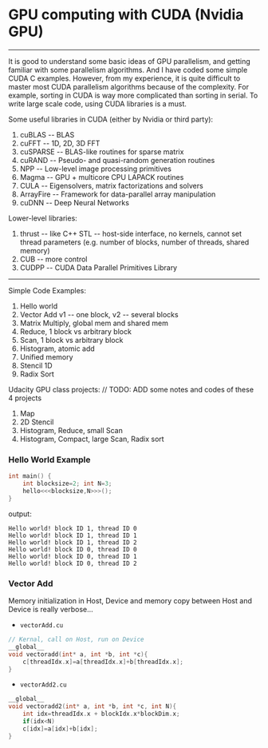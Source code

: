 # GPU computing with CUDA (Nvidia GPU)
-------
It is good to understand some basic ideas of GPU parallelism, and getting familiar with some parallelism algorithms. And I have coded some simple CUDA C examples. However, from my experience, it is quite difficult to master most CUDA parallelism algorithms because of the complexity. For example, sorting in CUDA is way more complicated than sorting in serial. To write large scale code, using CUDA libraries is a must. 

Some useful libraries in CUDA (either by Nvidia or third party):

1. cuBLAS -- BLAS
2. cuFFT -- 1D, 2D, 3D FFT
3. cuSPARSE -- BLAS-like routines for sparse matrix
4. cuRAND -- Pseudo- and quasi-random generation routines
5. NPP  -- Low-level image processing primitives
6. Magma -- GPU + multicore CPU LAPACK routines
7. CULA -- Eigensolvers, matrix factorizations and solvers
8. ArrayFire -- Framework for data-parallel array manipulation
9. cuDNN -- Deep Neural Networks

Lower-level libraries:

1. thrust -- like C++ STL  -- host-side interface, no kernels, cannot set thread parameters (e.g. number of blocks, number of threads, shared memory)
2. CUB -- more control
3. CUDPP -- CUDA Data Parallel Primitives Library


-------
Simple Code Examples:

1. Hello world
2. Vector Add v1 -- one block, v2 -- several blocks
3. Matrix Multiply, global mem and shared mem
4. Reduce, 1 block vs arbitrary block
5. Scan, 1 block vs arbitrary block
6. Histogram, atomic add
7. Unified memory
8. Stencil 1D
9. Radix Sort

Udacity GPU class projects:
// TODO: ADD some notes and codes of these 4 projects

1. Map
2. 2D Stencil
3. Histogram, Reduce, small Scan
4. Histogram, Compact, large Scan, Radix sort




### Hello World Example
```c
int main() {
    int blocksize=2; int N=3;
    hello<<<blocksize,N>>>();
}
```

output:
```
Hello world! block ID 1, thread ID 0
Hello world! block ID 1, thread ID 1
Hello world! block ID 1, thread ID 2
Hello world! block ID 0, thread ID 0
Hello world! block ID 0, thread ID 1
Hello world! block ID 0, thread ID 2
```

### Vector Add 
Memory initialization in Host, Device and memory copy between Host and Device is really verbose...
- `vectorAdd.cu`

```c
// Kernal, call on Host, run on Device
__global__ 
void vectoradd(int* a, int *b, int *c){
    c[threadIdx.x]=a[threadIdx.x]+b[threadIdx.x];
}
```

- `vectorAdd2.cu`

```c
__global__ 
void vectoradd2(int* a, int *b, int *c, int N){
    int idx=threadIdx.x + blockIdx.x*blockDim.x;
    if(idx<N)
    c[idx]=a[idx]+b[idx];
}
```
 
